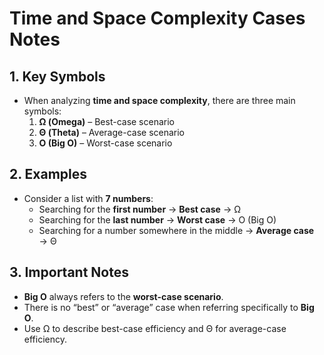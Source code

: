 # Time and Space Complexity Cases Notes

## 1. Key Symbols

- When analyzing **time and space complexity**, there are three main symbols:
  1. **Ω (Omega)** – Best-case scenario
  2. **Θ (Theta)** – Average-case scenario
  3. **O (Big O)** – Worst-case scenario

## 2. Examples

- Consider a list with **7 numbers**:
  - Searching for the **first number** → **Best case** → Ω
  - Searching for the **last number** → **Worst case** → O (Big O)
  - Searching for a number somewhere in the middle → **Average case** → Θ

## 3. Important Notes

- **Big O** always refers to the **worst-case scenario**.
- There is no “best” or “average” case when referring specifically to **Big O**.
- Use Ω to describe best-case efficiency and Θ for average-case efficiency.
